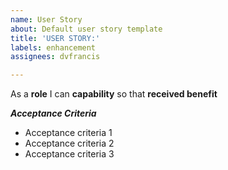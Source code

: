 ```yaml
---
name: User Story
about: Default user story template
title: 'USER STORY:'
labels: enhancement
assignees: dvfrancis

---
```


As a **role** I can **capability** so that **received benefit**
			
***Acceptance Criteria***
			
- Acceptance criteria 1
- Acceptance criteria 2
- Acceptance criteria 3
